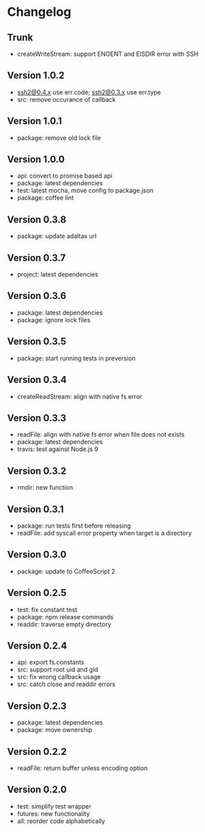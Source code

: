 
# Changelog

## Trunk

- createWriteStream: support ENOENT and EISDIR error with SSH

## Version 1.0.2

- ssh2@0.4.x use err.code; ssh2@0.3.x use err.type
- src: remove occurance of callback

## Version 1.0.1

- package: remove old lock file

## Version 1.0.0

- api: convert to promise based api
- package: latest dependencies
- test: latest mocha, move config to package.json
- package: coffee lint

## Version 0.3.8

- package: update adaltas url

## Version 0.3.7

- project: latest dependencies

## Version 0.3.6

- package: latest dependencies
- package: ignore lock files

## Version 0.3.5

- package: start running tests in preversion

## Version 0.3.4

- createReadStream: align with native fs error

## Version 0.3.3

- readFile: align with native fs error when file does not exists
- package: latest dependencies
- travis: test against Node.js 9

## Version 0.3.2

- rmdir: new function

## Version 0.3.1

- package: run tests first before releasing
- readFile: add syscall error property when target is a directory

## Version 0.3.0

- package: update to CoffeeScript 2

## Version 0.2.5

- test: fix constant test
- package: npm release commands
- readdir: traverse empty directory

## Version 0.2.4

- api: export fs.constants
- src: support root uid and gid
- src: fix wrong callback usage
- src: catch close and readdir errors

## Version 0.2.3

- package: latest dependencies
- package: move ownership

## Version 0.2.2

- readFile: return buffer unless encoding option

## Version 0.2.0

- test: simplify test wrapper
- futures: new functionality
- all: reorder code alphabetically
